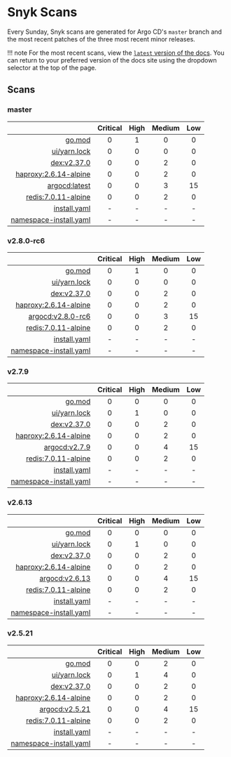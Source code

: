 # Snyk Scans

Every Sunday, Snyk scans are generated for Argo CD's `master` branch and the most recent patches of the three most
recent minor releases.

!!! note
    For the most recent scans, view the [`latest` version of the docs](https://argo-cd.readthedocs.io/en/latest/snyk/).
    You can return to your preferred version of the docs site using the dropdown selector at the top of the page.

## Scans

### master

|    | Critical | High | Medium | Low |
|---:|:--------:|:----:|:------:|:---:|
| [go.mod](master/argocd-test.html) | 0 | 1 | 0 | 0 |
| [ui/yarn.lock](master/argocd-test.html) | 0 | 0 | 0 | 0 |
| [dex:v2.37.0](master/ghcr.io_dexidp_dex_v2.37.0.html) | 0 | 0 | 2 | 0 |
| [haproxy:2.6.14-alpine](master/haproxy_2.6.14-alpine.html) | 0 | 0 | 2 | 0 |
| [argocd:latest](master/quay.io_argoproj_argocd_latest.html) | 0 | 0 | 3 | 15 |
| [redis:7.0.11-alpine](master/redis_7.0.11-alpine.html) | 0 | 0 | 2 | 0 |
| [install.yaml](master/argocd-iac-install.html) | - | - | - | - |
| [namespace-install.yaml](master/argocd-iac-namespace-install.html) | - | - | - | - |

### v2.8.0-rc6

|    | Critical | High | Medium | Low |
|---:|:--------:|:----:|:------:|:---:|
| [go.mod](v2.8.0-rc6/argocd-test.html) | 0 | 1 | 0 | 0 |
| [ui/yarn.lock](v2.8.0-rc6/argocd-test.html) | 0 | 0 | 0 | 0 |
| [dex:v2.37.0](v2.8.0-rc6/ghcr.io_dexidp_dex_v2.37.0.html) | 0 | 0 | 2 | 0 |
| [haproxy:2.6.14-alpine](v2.8.0-rc6/haproxy_2.6.14-alpine.html) | 0 | 0 | 2 | 0 |
| [argocd:v2.8.0-rc6](v2.8.0-rc6/quay.io_argoproj_argocd_v2.8.0-rc6.html) | 0 | 0 | 3 | 15 |
| [redis:7.0.11-alpine](v2.8.0-rc6/redis_7.0.11-alpine.html) | 0 | 0 | 2 | 0 |
| [install.yaml](v2.8.0-rc6/argocd-iac-install.html) | - | - | - | - |
| [namespace-install.yaml](v2.8.0-rc6/argocd-iac-namespace-install.html) | - | - | - | - |

### v2.7.9

|    | Critical | High | Medium | Low |
|---:|:--------:|:----:|:------:|:---:|
| [go.mod](v2.7.9/argocd-test.html) | 0 | 0 | 0 | 0 |
| [ui/yarn.lock](v2.7.9/argocd-test.html) | 0 | 1 | 0 | 0 |
| [dex:v2.37.0](v2.7.9/ghcr.io_dexidp_dex_v2.37.0.html) | 0 | 0 | 2 | 0 |
| [haproxy:2.6.14-alpine](v2.7.9/haproxy_2.6.14-alpine.html) | 0 | 0 | 2 | 0 |
| [argocd:v2.7.9](v2.7.9/quay.io_argoproj_argocd_v2.7.9.html) | 0 | 0 | 4 | 15 |
| [redis:7.0.11-alpine](v2.7.9/redis_7.0.11-alpine.html) | 0 | 0 | 2 | 0 |
| [install.yaml](v2.7.9/argocd-iac-install.html) | - | - | - | - |
| [namespace-install.yaml](v2.7.9/argocd-iac-namespace-install.html) | - | - | - | - |

### v2.6.13

|    | Critical | High | Medium | Low |
|---:|:--------:|:----:|:------:|:---:|
| [go.mod](v2.6.13/argocd-test.html) | 0 | 0 | 0 | 0 |
| [ui/yarn.lock](v2.6.13/argocd-test.html) | 0 | 1 | 0 | 0 |
| [dex:v2.37.0](v2.6.13/ghcr.io_dexidp_dex_v2.37.0.html) | 0 | 0 | 2 | 0 |
| [haproxy:2.6.14-alpine](v2.6.13/haproxy_2.6.14-alpine.html) | 0 | 0 | 2 | 0 |
| [argocd:v2.6.13](v2.6.13/quay.io_argoproj_argocd_v2.6.13.html) | 0 | 0 | 4 | 15 |
| [redis:7.0.11-alpine](v2.6.13/redis_7.0.11-alpine.html) | 0 | 0 | 2 | 0 |
| [install.yaml](v2.6.13/argocd-iac-install.html) | - | - | - | - |
| [namespace-install.yaml](v2.6.13/argocd-iac-namespace-install.html) | - | - | - | - |

### v2.5.21

|    | Critical | High | Medium | Low |
|---:|:--------:|:----:|:------:|:---:|
| [go.mod](v2.5.21/argocd-test.html) | 0 | 0 | 2 | 0 |
| [ui/yarn.lock](v2.5.21/argocd-test.html) | 0 | 1 | 4 | 0 |
| [dex:v2.37.0](v2.5.21/ghcr.io_dexidp_dex_v2.37.0.html) | 0 | 0 | 2 | 0 |
| [haproxy:2.6.14-alpine](v2.5.21/haproxy_2.6.14-alpine.html) | 0 | 0 | 2 | 0 |
| [argocd:v2.5.21](v2.5.21/quay.io_argoproj_argocd_v2.5.21.html) | 0 | 0 | 4 | 15 |
| [redis:7.0.11-alpine](v2.5.21/redis_7.0.11-alpine.html) | 0 | 0 | 2 | 0 |
| [install.yaml](v2.5.21/argocd-iac-install.html) | - | - | - | - |
| [namespace-install.yaml](v2.5.21/argocd-iac-namespace-install.html) | - | - | - | - |
